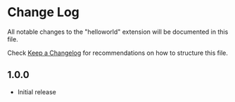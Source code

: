 # Change Log

All notable changes to the "helloworld" extension will be documented in this file.

Check [Keep a Changelog](http://keepachangelog.com/) for recommendations on how to structure this file.

## 1.0.0

- Initial release